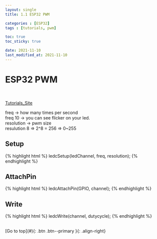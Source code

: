 ```yaml
---
layout: single
title: 1.1 ESP32 PWM

categories : [ESP32]
tags : [tutorials, pwm]

toc: true
toc_sticky: true

date: 2021-11-10
last_modified_at: 2021-11-10
---
```


# ESP32 PWM
<br>

[Tutorials_Site](https://randomnerdtutorials.com/esp32-pwm-arduino-ide/)
<br>

freq -> how many times per second  
freq 10 -> you can see flicker on your led.  
resolution -> pwm size  
resulution 8 =>  2^8 = 256 => 0~255
<br>
  
## Setup
{% highlight html %}
ledcSetup(ledChannel, freq, resolution);
{% endhighlight %}
<br>


## AttachPin
{% highlight html %}
ledcAttachPin(GPIO, channel);
{% endhighlight %}
<br>

## Write
{% highlight html %}
ledcWrite(channel, dutycycle);
{% endhighlight %}


<br>
[Go to top](#){: .btn .btn--primary }{: .align-right}